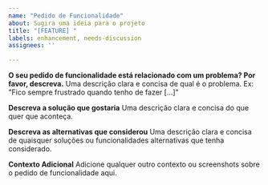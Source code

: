 ```yaml
---
name: "Pedido de Funcionalidade"
about: Sugira uma ideia para o projeto
title: "[FEATURE] "
labels: enhancement, needs-discussion
assignees: ''

---
```


**O seu pedido de funcionalidade está relacionado com um problema? Por favor, descreva.**
Uma descrição clara e concisa de qual é o problema. Ex: "Fico sempre frustrado quando tenho de fazer [...]"

**Descreva a solução que gostaria**
Uma descrição clara e concisa do que quer que aconteça.

**Descreva as alternativas que considerou**
Uma descrição clara e concisa de quaisquer soluções ou funcionalidades alternativas que tenha considerado.

**Contexto Adicional**
Adicione qualquer outro contexto ou screenshots sobre o pedido de funcionalidade aqui.